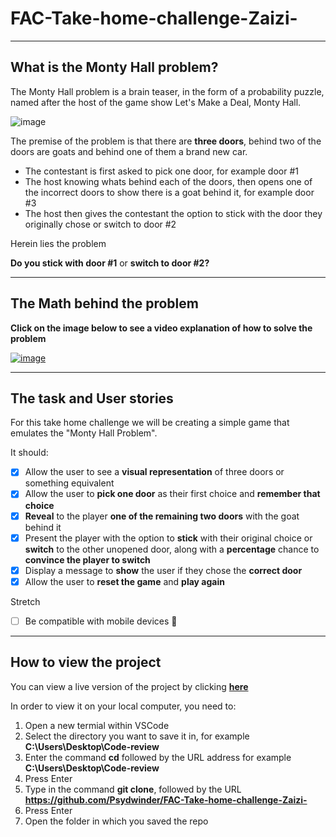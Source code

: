 # FAC-Take-home-challenge-Zaizi-
---
## What is the Monty Hall problem? 

The Monty Hall problem is a brain teaser, in the form of a probability puzzle, named after the host of the game show Let's Make a Deal, Monty Hall. 

![image](https://user-images.githubusercontent.com/101563800/202702952-c2bf17ca-58af-4b29-af86-0094c0364052.png)

The premise of the problem is that there are **three doors**, behind two of the doors are goats and behind one of them a brand new car.

- The contestant is first asked to pick one door, for example door #1
- The host knowing whats behind each of the doors, then opens one of the incorrect doors to show there is a goat behind it, for example door #3
- The host then gives the contestant the option to stick with the door they originally chose or switch to door #2

Herein lies the problem 

**Do you stick with door #1** or **switch to door #2?**

---

## The Math behind the problem

**Click on the image below to see a video explanation of how to solve the problem**

[![image](https://user-images.githubusercontent.com/101563800/202874469-0949bf14-94da-48b4-9e8e-49c0729b9e4e.png)](https://www.youtube.com/watch?v=obi_C1YbbIg&t=1s "The Monty Hall Problem")

---

## The task and User stories

For this take home challenge we will be creating a simple game that emulates the "Monty Hall Problem". 

It should:

- [X] Allow the user to see a **visual representation** of three doors or something equivalent
- [X] Allow the user to **pick one door** as their first choice and **remember that choice**
- [X] **Reveal** to the player **one of the remaining two doors** with the goat behind it
- [X] Present the player with the option to **stick** with their original choice or **switch** to the other unopened door, along with a **percentage** chance to **convince the player to switch** 
- [X] Display a message to **show** the user if they chose the **correct door**
- [X] Allow the user to **reset the game** and **play again**

Stretch

- [ ] Be compatible with mobile devices :construction:

---

## How to view the project

You can view a live version of the project by clicking [**here**]("https://psydwinder.github.io/FAC-Take-home-challenge-Zaizi-/")

In order to view it on your local computer, you need to:

1. Open a new termial within VSCode
2. Select the directory you want to save it in, for example **C:\Users\Desktop\Code-review**
3. Enter the command **cd** followed by the URL address for example **C:\Users\Desktop\Code-review**
4. Press Enter
5. Type in the command **git clone**, followed by the URL **https://github.com/Psydwinder/FAC-Take-home-challenge-Zaizi-**
6. Press Enter
7. Open the folder in which you saved the repo
